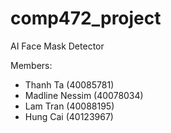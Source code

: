# comp472_project

AI Face Mask Detector

Members:
- Thanh Ta (40085781)
- Madline Nessim (40078034)
- Lam Tran (40088195)
- Hung Cai (40123967)

